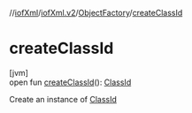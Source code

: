 //[iofXml](../../../index.md)/[iofXml.v2](../index.md)/[ObjectFactory](index.md)/[createClassId](create-class-id.md)

# createClassId

[jvm]\
open fun [createClassId](create-class-id.md)(): [ClassId](../-class-id/index.md)

Create an instance of [ClassId](../-class-id/index.md)
